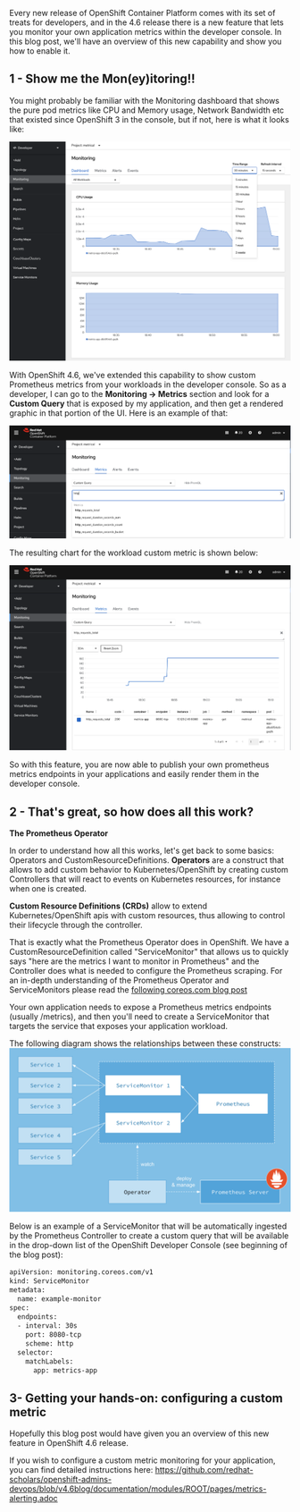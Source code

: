 Every new release of OpenShift Container Platform comes with its set of treats for developers, and in the 4.6 release there is a new feature that lets you monitor your own application metrics within the developer console. In this blog post, we'll have an overview of this new capability and show you how to enable it.

## 1 - Show me the Mon(ey)itoring!!

You might probably be familiar with the Monitoring dashboard that shows the pure pod metrics like CPU and Memory usage, Network Bandwidth etc that existed since OpenShift 3 in the console, but if not, here is what it looks like:


![1-dashboard](./assets/1-dashboard.png)


With OpenShift 4.6, we've extended this capability to show custom Prometheus metrics from your workloads in the developer console. So as a developer, I can go to the **Monitoring -> Metrics** section and look for a **Custom Query** that is exposed by my application, and then get a rendered graphic in that portion of the UI. Here is an example of that:

![2-custom-query](./assets/2-custom-query.png)


The resulting chart for the workload custom metric is shown below:

![3-custom-chart.png](./assets/3-custom-chart.png)


So with this feature, you are now able to publish your own prometheus metrics endpoints in your applications and easily render them in the developer console.

## 2 - That's great, so how does all this work?

**The Prometheus Operator**

In order to understand how all this works, let's get back to some basics: Operators and CustomResourceDefinitions.
**Operators** are a construct that allows to add custom behavior to Kubernetes/OpenShift by creating custom Controllers that will react to events on Kubernetes resources, for instance when one is created.

**Custom Resource Definitions (CRDs)** allow to extend Kubernetes/OpenShift apis with custom resources, thus allowing to control their lifecycle through the controller.

That is exactly what the Prometheus Operator does in OpenShift. We have a CustomResourceDefinition called "ServiceMonitor" that allows us to quickly says "here are the metrics I want to monitor in Prometheus" and the Controller does what is needed to configure the Prometheus scraping. For an in-depth understanding of the Prometheus Operator and ServiceMonitors please read the [following coreos.com blog post](https://coreos.com/blog/the-prometheus-operator.html)


Your own application needs to expose a Prometheus metrics endpoints (usually /metrics), and then you'll need to create a ServiceMonitor that targets the service that exposes your application workload.

The following diagram shows the relationships between these constructs:
![4-prometheus-operator](./assets/4-prometheus-operator.png)



Below is an example of a ServiceMonitor that will be automatically ingested by the Prometheus Controller to create a custom query that will be available in the drop-down list of the OpenShift Developer Console (see beginning of the blog post):

```
apiVersion: monitoring.coreos.com/v1
kind: ServiceMonitor
metadata:
  name: example-monitor
spec:
  endpoints:
  - interval: 30s
    port: 8080-tcp
    scheme: http
  selector:
    matchLabels:
      app: metrics-app
```

## 3- Getting your hands-on: configuring a custom metric

Hopefully this blog post would have given you an overview of this new feature in OpenShift 4.6 release. 

If you wish to configure a custom metric monitoring for your application, you can find detailed instructions here: https://github.com/redhat-scholars/openshift-admins-devops/blob/v4.6blog/documentation/modules/ROOT/pages/metrics-alerting.adoc














